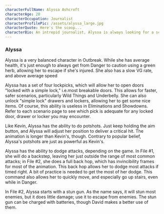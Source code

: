 ```yaml
---
characterFullName: Alyssa Ashcroft
characterAge: 28
characterOccupation: Journalist
characterProfilePic: /assets/alyssa_large.jpg
characterQuote: Here's the scoop...
characterBio: An intrepid journalist, Alyssa is always looking for a scoop.
---
```

### Alyssa

<CharacterProfileCard/>

Alyssa is a very balanced character in Outbreak. While she has average health, it's just enough to always get from Danger to caution using a green herb, allowing her to escape if she's injured. She also has a slow VG rate, and above average speed

Alyssa has a set of four lockpicks, which will allow her to open doors "locked with a simple lock," i.e.most breakable doors. This allows for faster, safer scenarios, particularly Wild Things and Underbelly. She can also unlock "simple lock" drawers and lockers, allowing her to get some nice items. Of course, this ability is useless in Eliminations and Showdowns. Refer to each scenario page to see which pick is adequate for any locked door, drawer or locker you may encounter.

Like Kevin, Alyssa has the ability to do potshots. Just keep holding the aim button, and Alyssa will adjust her position to deliver a critical hit. The animation is longer than Kevin's, though. Contrary to popular belief, Alyssa's potshots are just as powerful as Kevin's.

Alyssa has the ability to dodge attacks, depending on the game. In File #1, she will do a backstep, leaving her just outside the range of most common attacks; in File #2, she does a full back hop, which has invincibility frames for most of the animation. This back hop allows her to dodge most attacks if timed right. A bit of practice is needed to get the most of her dodge. This command also allows her to quickly move, and especially go up stairs, even while in Danger.

In File #2, Alyssa starts with a stun gun. As the name says, it will stun most enemies, but it does little damage; use it to escape from enemies. The stun gun can be charged with batteries, though David makes a better use of them. 
